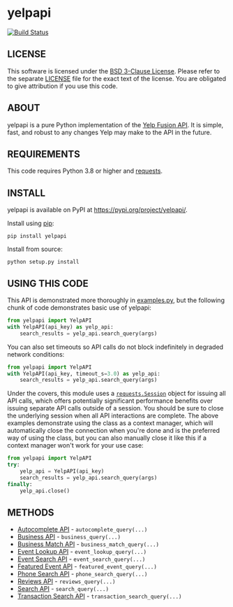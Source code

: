 # yelpapi

[![Build Status](https://app.travis-ci.com/lanl/yelpapi.svg?branch=master)](https://app.travis-ci.com/lanl/yelpapi)

## LICENSE
This software is licensed under the [BSD 3-Clause License](http://opensource.org/licenses/BSD-3-Clause). Please refer to the separate [LICENSE](LICENSE) file for the exact text of the license. You are obligated to give attribution if you use this code.

## ABOUT
yelpapi is a pure Python implementation of the [Yelp Fusion API](https://docs.developer.yelp.com/docs/fusion-intro). It is simple, fast, and robust to any changes Yelp may make to the API in the future.

## REQUIREMENTS
This code requires Python 3.8 or higher and [requests](https://github.com/requests/requests).

## INSTALL
yelpapi is available on PyPI at https://pypi.org/project/yelpapi/.

Install using [pip](http://www.pip-installer.org/):

    pip install yelpapi

Install from source:

    python setup.py install

## USING THIS CODE
This API is demonstrated more thoroughly in [examples.py](examples/examples.py), but the following chunk of code demonstrates basic use of yelpapi:

```python
from yelpapi import YelpAPI
with YelpAPI(api_key) as yelp_api:
    search_results = yelp_api.search_query(args)
```

You can also set timeouts so API calls do not block indefinitely in degraded network conditions:

```python
from yelpapi import YelpAPI
with YelpAPI(api_key, timeout_s=3.0) as yelp_api:
    search_results = yelp_api.search_query(args)
```

Under the covers, this module uses a [`requests.Session`](https://requests.readthedocs.io/en/latest/user/advanced/#session-objects) object for issuing all API calls, which offers potentially significant performance benefits over issuing separate API calls outside of a session. You should be sure to close the underlying session when all API interactions are complete. The above examples demonstrate using the class as a context manager, which will automatically close the connection when you're done and is the preferred way of using the class, but you can also manually close it like this if a context manager won't work for your use case:

```python
from yelpapi import YelpAPI
try:
    yelp_api = YelpAPI(api_key)
    search_results = yelp_api.search_query(args)
finally:
    yelp_api.close()
```

## METHODS
* [Autocomplete API](https://www.yelp.com/developers/documentation/v3/autocomplete) - `autocomplete_query(...)`
* [Business API](https://www.yelp.com/developers/documentation/v3/business) - `business_query(...)`
* [Business Match API](https://www.yelp.com/developers/documentation/v3/business_match) - `business_match_query(...)`
* [Event Lookup API](https://www.yelp.com/developers/documentation/v3/event) - `event_lookup_query(...)`
* [Event Search API](https://www.yelp.com/developers/documentation/v3/event_search) - `event_search_query(...)`
* [Featured Event API](https://www.yelp.com/developers/documentation/v3/featured_event) - `featured_event_query(...)`
* [Phone Search API](https://www.yelp.com/developers/documentation/v3/business_search_phone) - `phone_search_query(...)`
* [Reviews API](https://www.yelp.com/developers/documentation/v3/business_reviews) - `reviews_query(...)`
* [Search API](https://www.yelp.com/developers/documentation/v3/business_search) - `search_query(...)`
* [Transaction Search API](https://www.yelp.com/developers/documentation/v3/transactions_search) - `transaction_search_query(...)`
